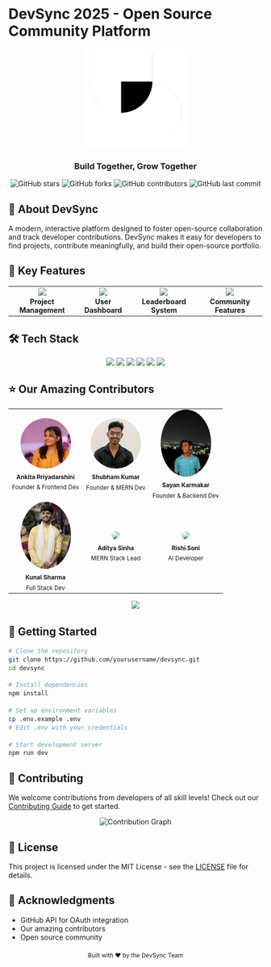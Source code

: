 # DevSync 2025 - Open Source Community Platform

<div align="center">
  <img src="public/assets/img/logo.png" alt="DevSync Logo" width="200">

  <h3>Build Together, Grow Together</h3>

  ![GitHub stars](https://img.shields.io/github/stars/yourusername/devsync?style=for-the-badge)
  ![GitHub forks](https://img.shields.io/github/forks/yourusername/devsync?style=for-the-badge)
  ![GitHub contributors](https://img.shields.io/github/contributors/yourusername/devsync?style=for-the-badge)
  ![GitHub last commit](https://img.shields.io/github/last-commit/yourusername/devsync?style=for-the-badge)
</div>

## 🌟 About DevSync

A modern, interactive platform designed to foster open-source collaboration and track developer contributions. DevSync makes it easy for developers to find projects, contribute meaningfully, and build their open-source portfolio.

## 🎯 Key Features

<div align="center">
  <table>
    <tr>
      <td align="center">
        <img src="public/assets/img/icons/project.png" width="40"><br>
        <b>Project Management</b>
      </td>
      <td align="center">
        <img src="public/assets/img/icons/dashboard.png" width="40"><br>
        <b>User Dashboard</b>
      </td>
      <td align="center">
        <img src="public/assets/img/icons/trophy.png" width="40"><br>
        <b>Leaderboard System</b>
      </td>
      <td align="center">
        <img src="public/assets/img/icons/community.png" width="40"><br>
        <b>Community Features</b>
      </td>
    </tr>
  </table>
</div>

## 🛠️ Tech Stack

<div align="center">
  <img src="https://img.shields.io/badge/Node.js-339933?style=for-the-badge&logo=nodedotjs&logoColor=white">
  <img src="https://img.shields.io/badge/Express-000000?style=for-the-badge&logo=express&logoColor=white">
  <img src="https://img.shields.io/badge/MongoDB-47A248?style=for-the-badge&logo=mongodb&logoColor=white">
  <img src="https://img.shields.io/badge/HTML5-E34F26?style=for-the-badge&logo=html5&logoColor=white">
  <img src="https://img.shields.io/badge/CSS3-1572B6?style=for-the-badge&logo=css3&logoColor=white">
  <img src="https://img.shields.io/badge/JavaScript-F7DF1E?style=for-the-badge&logo=javascript&logoColor=black">
</div>

## ⭐ Our Amazing Contributors

<div align="center">
  <table>
    <tr>
      <td align="center">
        <a href="https://github.com/ankitasahoo2004">
          <img src="public/assets/img/team members/Ankita.png" width="100px;" style="border-radius: 50%;"><br>
          <sub><b>Ankita Priyadarshini</b></sub>
        </a><br>
        <sub>Founder & Frontend Dev</sub>
      </td>
      <td align="center">
        <a href="https://github.com/Shubham66020">
          <img src="public/assets/img/team members/Shubham.jpg" width="100px;" style="border-radius: 50%;"><br>
          <sub><b>Shubham Kumar</b></sub>
        </a><br>
        <sub>Founder & MERN Dev</sub>
      </td>
      <td align="center">
        <a href="https://github.com/Sayan-dev731">
          <img src="public/assets/img/team members/Sayan1.png" width="100px;" style="border-radius: 50%;"><br>
          <sub><b>Sayan Karmakar</b></sub>
        </a><br>
        <sub>Founder & Backend Dev</sub>
      </td>
    </tr>
    <tr>
      <td align="center">
        <a href="https://github.com/ku12al">
          <img src="public/assets/img/team members/Kunal.jpg" width="100px;" style="border-radius: 50%;"><br>
          <sub><b>Kunal Sharma</b></sub>
        </a><br>
        <sub>Full Stack Dev</sub>
      </td>
      <td align="center">
        <a href="https://github.com/dev-adityasinha">
          <img src="public/assets/img/team members/Aditya.jpg" width="100px;" style="border-radius: 50%;"><br>
          <sub><b>Aditya Sinha</b></sub>
        </a><br>
        <sub>MERN Stack Lead</sub>
      </td>
      <td align="center">
        <a href="https://github.com/rishi02soni">
          <img src="public/assets/img/team members/Rishi.jpg" width="100px;" style="border-radius: 50%;"><br>
          <sub><b>Rishi Soni</b></sub>
        </a><br>
        <sub>AI Developer</sub>
      </td>
    </tr>
  </table>
</div>

<div align="center">
  <a href="https://github.com/yourusername/devsync/graphs/contributors">
    <img src="https://contrib.rocks/image?repo=yourusername/devsync" />
  </a>
</div>

## 🚀 Getting Started

```bash
# Clone the repository
git clone https://github.com/yourusername/devsync.git
cd devsync

# Install dependencies
npm install

# Set up environment variables
cp .env.example .env
# Edit .env with your credentials

# Start development server
npm run dev
```

## 🤝 Contributing

We welcome contributions from developers of all skill levels! Check out our [Contributing Guide](CONTRIBUTING.md) to get started.

<div align="center">
  <img src="public/assets/img/contribution-graph.png" alt="Contribution Graph">
</div>

## 📄 License

This project is licensed under the MIT License - see the [LICENSE](LICENSE) file for details.

## 🙏 Acknowledgments

- GitHub API for OAuth integration
- Our amazing contributors
- Open source community

<div align="center">
  <sub>Built with ❤️ by the DevSync Team</sub>
</div>
